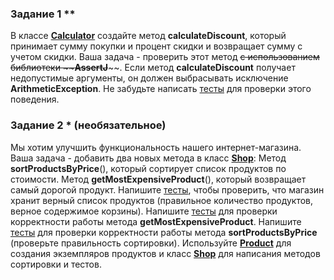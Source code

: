 ### Задание 1 **

В классе [**Calculator**](hw01/calculator.py) создайте метод **calculateDiscount**, который принимает сумму покупки и процент скидки и возвращает
сумму с учетом скидки. Ваша задача - проверить этот метод ~~~~с использованием библиотеки~~ ~~**AssertJ**~~~~. Если метод
**calculateDiscount** получает недопустимые аргументы, он должен выбрасывать исключение **ArithmeticException**. Не забудьте
написать [тесты](hw01/test.py) для проверки этого поведения.

### Задание 2 * (необязательное) 

Мы хотим улучшить функциональность нашего интернет-магазина. Ваша задача - добавить два
новых метода в класс [**Shop**](hw01/shop.py): Метод **sortProductsByPrice**(), который сортирует список продуктов по стоимости. Метод
**getMostExpensiveProduct**(), который возвращает самый дорогой продукт. Напишите [тесты](hw01/test.py), чтобы проверить, что магазин хранит
верный список продуктов (правильное количество продуктов, верное содержимое корзины). Напишите [тесты](hw01/test.py) для проверки
корректности работы метода **getMostExpensiveProduct**. Напишите [тесты](hw01/test.py) для проверки корректности работы метода
**sortProductsByPrice** (проверьте правильность сортировки). Используйте [**Product**](hw01/product.py) для создания экземпляров продуктов и
класс [**Shop**](hw01/shop.py) для написания методов сортировки и тестов.